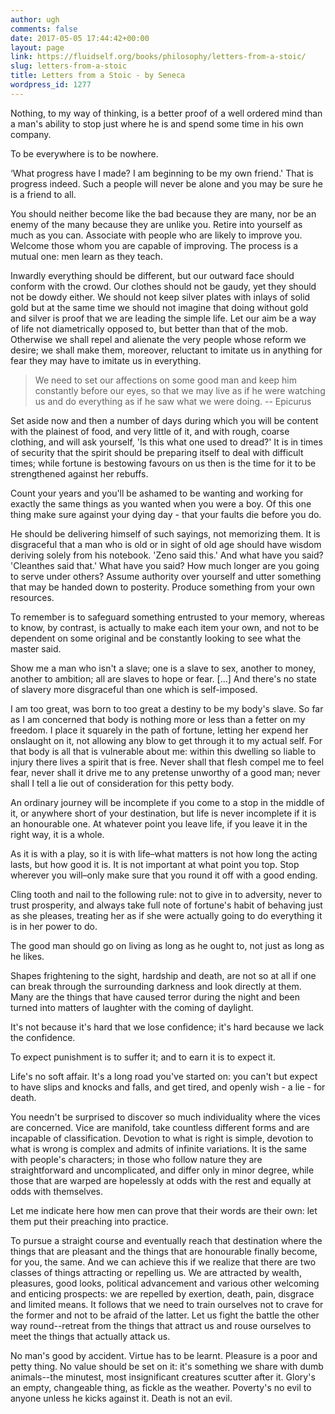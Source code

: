 ```yaml
---
author: ugh
comments: false
date: 2017-05-05 17:44:42+00:00
layout: page
link: https://fluidself.org/books/philosophy/letters-from-a-stoic/
slug: letters-from-a-stoic
title: Letters from a Stoic - by Seneca
wordpress_id: 1277
---
```


Nothing, to my way of thinking, is a better proof of a well ordered mind than a man's ability to stop just where he is and spend some time in his own company.
 
To be everywhere is to be nowhere.
 
‘What progress have I made? I am beginning to be my own friend.' That is progress indeed. Such a people will never be alone and you may be sure he is a friend to all.
 
You should neither become like the bad because they are many, nor be an enemy of the many because they are unlike you. Retire into yourself as much as you can. Associate with people who are likely to improve you. Welcome those whom you are capable of improving. The process is a mutual one: men learn as they teach.
 
Inwardly everything should be different, but our outward face should conform with the crowd. Our clothes should not be gaudy, yet they should not be dowdy either. We should not keep silver plates with inlays of solid gold but at the same time we should not imagine that doing without gold and silver is proof that we are leading the simple life. Let our aim be a way of life not diametrically opposed to, but better than that of the mob. Otherwise we shall repel and alienate the very people whose reform we desire; we shall make them, moreover, reluctant to imitate us in anything for fear they may have to imitate us in everything.
 


<blockquote>We need to set our affections on some good man and keep him constantly before our eyes, so that we may live as if he were watching us and do everything as if he saw what we were doing.
-- Epicurus</blockquote>



Set aside now and then a number of days during which you will be content with the plainest of food, and very little of it, and with rough, coarse clothing, and will ask yourself, 'Is this what one used to dread?' It is in times of security that the spirit should be preparing itself to deal with difficult times; while fortune is bestowing favours on us then is the time for it to be strengthened against her rebuffs.
 
Count your years and you'll be ashamed to be wanting and working for exactly the same things as you wanted when you were a boy. Of this one thing make sure against your dying day - that your faults die before you do.
 
He should be delivering himself of such sayings, not memorizing them. It is disgraceful that a man who is old or in sight of old age should have wisdom deriving solely from his notebook. 'Zeno said this.' And what have you said? 'Cleanthes said that.' What have you said? How much longer are you going to serve under others? Assume authority over yourself and utter something that may be handed down to posterity. Produce something from your own resources.
 
To remember is to safeguard something entrusted to your memory, whereas to know, by contrast, is actually to make each item your own, and not to be dependent on some original and be constantly looking to see what the master said.
 
Show me a man who isn't a slave; one is a slave to sex, another to money, another to ambition; all are slaves to hope or fear. […] And there's no state of slavery more disgraceful than one which is self-imposed.
 
I am too great, was born to too great a destiny to be my body's slave. So far as I am concerned that body is nothing more or less than a fetter on my freedom. I place it squarely in the path of fortune, letting her expend her onslaught on it, not allowing any blow to get through it to my actual self. For that body is all that is vulnerable about me: within this dwelling so liable to injury there lives a spirit that is free. Never shall that flesh compel me to feel fear, never shall it drive me to any pretense unworthy of a good man; never shall I tell a lie out of consideration for this petty body.
 
An ordinary journey will be incomplete if you come to a stop in the middle of it, or anywhere short of your destination, but life is never incomplete if it is an honourable one. At whatever point you leave life, if you leave it in the right way, it is a whole.
 
As it is with a play, so it is with life–what matters is not how long the acting lasts, but how good it is. It is not important at what point you top. Stop wherever you will–only make sure that you round it off with a good ending.
 
Cling tooth and nail to the following rule: not to give in to adversity, never to trust prosperity, and always take full note of fortune's habit of behaving just as she pleases, treating her as if she were actually going to do everything it is in her power to do.
 
The good man should go on living as long as he ought to, not just as long as he likes.
 
Shapes frightening to the sight, hardship and death, are not so at all if one can break through the surrounding darkness and look directly at them. Many are the things that have caused terror during the night and been turned into matters of laughter with the coming of daylight.
 
It's not because it's hard that we lose confidence; it's hard because we lack the confidence.
 
To expect punishment is to suffer it; and to earn it is to expect it.
 
Life's no soft affair. It's a long road you've started on: you can't but expect to have slips and knocks and falls, and get tired, and openly wish - a lie - for death.
 
You needn't be surprised to discover so much individuality where the vices are concerned. Vice are manifold, take countless different forms and are incapable of classification. Devotion to what is right is simple, devotion to what is wrong is complex and admits of infinite variations. It is the same with people's characters; in those who follow nature they are straightforward and uncomplicated, and differ only in minor degree, while those that are warped are hopelessly at odds with the rest and equally at odds with themselves.
 
Let me indicate here how men can prove that their words are their own: let them put their preaching into practice.
 
To pursue a straight course and eventually reach that destination where the things that are pleasant and the things that are honourable finally become, for you, the same. And we can achieve this if we realize that there are two classes of things attracting or repelling us. We are attracted by wealth, pleasures, good looks, political advancement and various other welcoming and enticing prospects: we are repelled by exertion, death, pain, disgrace and limited means. It follows that we need to train ourselves not to crave for the former and not to be afraid of the latter. Let us fight the battle the other way round--retreat from the things that attract us and rouse ourselves to meet the things that actually attack us.
 
No man's good by accident. Virtue has to be learnt. Pleasure is a poor and petty thing. No value should be set on it: it's something we share with dumb animals--the minutest, most insignificant creatures scutter after it. Glory's an empty, changeable thing, as fickle as the weather. Poverty's no evil to anyone unless he kicks against it. Death is not an evil.
